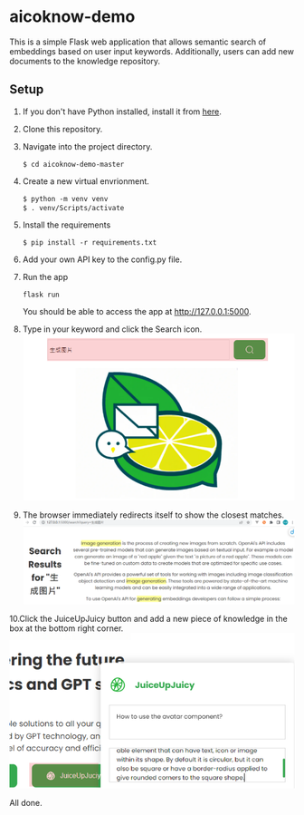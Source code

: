 # aicoknow-demo

This is a simple Flask web application that allows semantic search of embeddings based on user input keywords. Additionally, users can add new documents to the knowledge repository.

## Setup
1. If you don't have Python installed, install it from [here](https://www.python.org/downloads/).

2. Clone this repository.

3. Navigate into the project directory.
    ```
    $ cd aicoknow-demo-master
    ```

4. Create a new virtual envrionment.
    ```
    $ python -m venv venv
    $ . venv/Scripts/activate
    ```

5. Install the requirements
    ```
    $ pip install -r requirements.txt
    ```

6. Add your own API key to the config.py file.

7. Run the app
    ```
    flask run
    ```

    You should be able to access the app at http://127.0.0.1:5000.
    
8. Type in your keyword and click the Search icon.
    ![Type In Keyword](1_keyword.png)

9. The browser immediately redirects itself to show the closest matches.
    ![Search Result](2_keyword_results.png)

10.Click the JuiceUpJuicy button and add a new piece of knowledge in the box at the bottom right corner. 
    ![New Knowledge](3_fresh_up.png)

All done.
